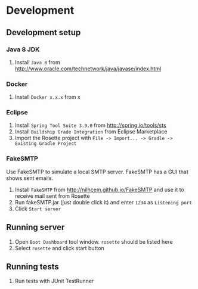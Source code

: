 # Development

## Development setup

### Java 8 JDK

1. Install `Java 8` from http://www.oracle.com/technetwork/java/javase/index.html


### Docker

1. Install `Docker x.x.x` from x


### Eclipse 

1. Install `Spring Tool Suite 3.9.0` from http://spring.io/tools/sts
2. Install `Buildship Grade Integration` from Eclipse Marketplace
3. Import the Rosette project with `File -> Import... -> Gradle -> Existing Gradle Project`


### FakeSMTP

Use FakeSMTP to simulate a local SMTP server. FakeSMTP has a GUI that shows sent emails.

1. Install `FakeSMTP` from http://nilhcem.github.io/FakeSMTP and use it to receive mail sent from Rosette
2. Run fakeSMTP.jar (just double click it) and enter `1234` as `Listening port`
3. Click `Start server`


## Running server

1. Open `Boot Dashboard` tool window. `rosette` should be listed here
2. Select `rosette` and click start button 


## Running tests

1. Run tests with JUnit TestRunner
